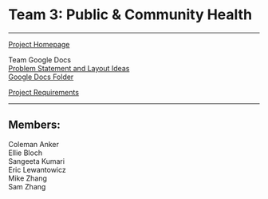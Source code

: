 # Team 3: Public & Community Health
---
[Project Homepage](https://elewanto.github.io/visual-design-project/)

Team Google Docs  
[Problem Statement and Layout Ideas](https://docs.google.com/document/d/1fYz0XxoILZcdLSAG_j8mK7haBYFhcTQW0XYiA70HCa8/edit)  
[Google Docs Folder](https://drive.google.com/drive/folders/1ORgQNzQukN_qOIvQRNjONVKKJRraL0lb)  

[Project Requirements](https://docs.google.com/document/d/1_VAt7LVG8-BXgjiJQ-LDeglZlWb7u9DEfU91FATnC0s/edit#heading=h.abzcvtukquki)

---
## Members:  
Coleman Anker  
Ellie Bloch  
Sangeeta Kumari  
Eric Lewantowicz  
Mike Zhang  
Sam Zhang  
